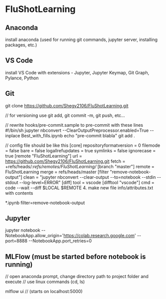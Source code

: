 # FluShotLearning

## Anaconda 
install anaconda (used for running git commands, jupyter server, installing packages, etc.)

## VS Code
install VS Code with extensions - Jupyter, Jupyter Keymap, Git Graph, Pylance, Python

## Git
git clone https://github.com/Shegy2106/FluShotLearning.git

// for versioning use git add, git commit -m, git push, etc...

// rewrite hooks/pre-commit.sample to pre-commit with these lines 
#!/bin/sh
jupyter nbconvert --ClearOutputPreprocessor.enabled=True --inplace Best_with_fills.ipynb
echo "pre-commit blabla"
git add .


// config file should be like this
[core]
	repositoryformatversion = 0
	filemode = false
	bare = false
	logallrefupdates = true
	symlinks = false
	ignorecase = true
[remote "FluShotLearning"]
	url = https://github.com/Shegy2106/FluShotLearning.git
	fetch = +refs/heads/*:refs/remotes/FluShotLearning/*
[branch "master"]
	remote = FluShotLearning
	merge = refs/heads/master
[filter "remove-notebook-output"]
    clean = "jupyter nbconvert --clear-output --to=notebook --stdin --stdout --log-level=ERROR"
[diff]
    tool = vscode
[difftool "vscode"]
    cmd = code --wait --diff $LOCAL $REMOTE
4. make new file info/attributes.txt with contents

*.ipynb filter=remove-notebook-output

## Jupyter 
jupyter notebook --NotebookApp.allow_origin='https://colab.research.google.com' --port=8888 --NotebookApp.port_retries=0

## MLFlow (must be started before notebook is running) 
// open anaconda prompt, change directory path to project folder and execute
// use linux commands (cd, ls)

mlflow ui 
// (starts on localhost:5000)



